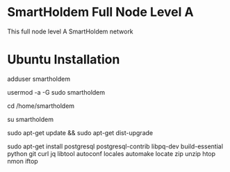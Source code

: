 # SmartHoldem Full Node Level A

This full node level A SmartHoldem network

# Ubuntu Installation

adduser smartholdem

usermod -a -G sudo smartholdem

cd /home/smartholdem

su smartholdem

sudo apt-get update && sudo apt-get dist-upgrade

sudo apt-get install postgresql postgresql-contrib libpq-dev build-essential python git curl jq libtool autoconf locales automake locate zip unzip htop nmon iftop
